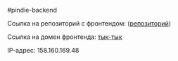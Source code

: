 #pindie-backend


Ссылка на репозиторий с фронтендом: ([репозиторий](https://github.com/sitnikovGOSHA/pindie-frontend.git))

Ссылка на домен фронтенда: [тык-тык](https://goshapindiefrontyp.nomoredomainswork.ru/)

IP-адрес: 158.160.169.48

